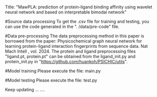 Title: "MawPLA: prediction of protein-ligand binding affinity using wavelet neural network and based on interpretable bimodal network"

#Source data processing
To get the .csv file for training and testing, you can use the code generated in the ". /data/pre-code" file.

#Data pre-processing
The data preprocessing method in this paper is borrowed from the paper: Physicochemical graph neural network for learning protein-ligand interaction fingerprints from sequence data. Nat Mach Intell , vol. 2024.
The protein and ligand preprocessing files "ligand.pt, protein.pt" can be obtained from the ligand_init.py and protein_init.py in "https://github.com/huankoh/PSICHIC/utils".

#Model training
Please execute the file: main.py

#Model testing
Please execute the file: test.py


Keep updating ... ....
